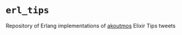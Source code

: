 # `erl_tips`

Repository of Erlang implementations of [akoutmos](https://twitter.com/akoutmos) Elixir Tips tweets
